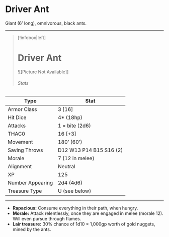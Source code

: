 # Driver Ant

Giant (6’ long), omnivorous, black ants.

------
> [!infobox|left] 
>  # Driver Ant
>  ![[Picture Not Available]] 
>  ###### Stats 
| Type                    | Stat        |
| ---------------- | ------------------------------ |
| Armor Class     | 3 [16]                  |
| Hit Dice         | 4* (18hp)               |
| Attacks          | 1 × bite (2d6)          |
| THAC0            | 16 [+3]                 |
| Movement         | 180’ (60’)              |
| Saving Throws    | D12 W13 P14 B15 S16 (2) |
| Morale           | 7 (12 in melee)         |
| Alignment        | Neutral                 |
| XP               | 125                     |
| Number Appearing | 2d4 (4d6)               |
| Treasure Type    | U (see below)           |

------

- **Rapacious:** Consume everything in their path, when hungry.
- **Morale:** Attack relentlessly, once they are engaged in melee (morale 12). Will even pursue through flames.
- **Lair treasure:** 30% chance of 1d10 × 1,000gp worth of gold nuggets, mined by the ants.